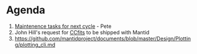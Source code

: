 Agenda
======

1. [Maintenence tasks for next cycle](https://github.com/mantidproject/documents/blob/master/Project-Management/TechnicalSteeringCommittee/reports/MaintenanceTasks.md) - Pete
2. John Hill's request for [CCfits](http://heasarc.gsfc.nasa.gov/fitsio/CCfits/) to be shipped with Mantid
3. https://github.com/mantidproject/documents/blob/master/Design/Plotting/plotting_cli.md
